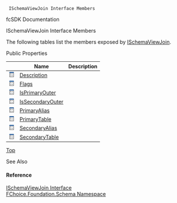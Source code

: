﻿     ISchemaViewJoin Interface Members                                                   

fcSDK Documentation

ISchemaViewJoin Interface Members

The following tables list the members exposed by [ISchemaViewJoin](fcSDK~FChoice.Foundation.Schema.ISchemaViewJoin.md).

Public Properties

|   | Name | Description |
| --- | --- | --- |
| ![ Property](dotnetimages/Property.png) | [Description](fcSDK~FChoice.Foundation.Schema.ISchemaViewJoin~Description.md) |   |
| ![ Property](dotnetimages/Property.png) | [Flags](fcSDK~FChoice.Foundation.Schema.ISchemaViewJoin~Flags.md) |   |
| ![ Property](dotnetimages/Property.png) | [IsPrimaryOuter](fcSDK~FChoice.Foundation.Schema.ISchemaViewJoin~IsPrimaryOuter.md) |   |
| ![ Property](dotnetimages/Property.png) | [IsSecondaryOuter](fcSDK~FChoice.Foundation.Schema.ISchemaViewJoin~IsSecondaryOuter.md) |   |
| ![ Property](dotnetimages/Property.png) | [PrimaryAlias](fcSDK~FChoice.Foundation.Schema.ISchemaViewJoin~PrimaryAlias.md) |   |
| ![ Property](dotnetimages/Property.png) | [PrimaryTable](fcSDK~FChoice.Foundation.Schema.ISchemaViewJoin~PrimaryTable.md) |   |
| ![ Property](dotnetimages/Property.png) | [SecondaryAlias](fcSDK~FChoice.Foundation.Schema.ISchemaViewJoin~SecondaryAlias.md) |   |
| ![ Property](dotnetimages/Property.png) | [SecondaryTable](fcSDK~FChoice.Foundation.Schema.ISchemaViewJoin~SecondaryTable.md) |   |

[Top](#top)

See Also

#### Reference

[ISchemaViewJoin Interface](fcSDK~FChoice.Foundation.Schema.ISchemaViewJoin.md)  
[FChoice.Foundation.Schema Namespace](fcSDK~FChoice.Foundation.Schema_namespace.md)